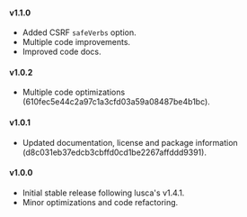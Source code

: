 #### v1.1.0

* Added CSRF `safeVerbs` option.
* Multiple code improvements.
* Improved code docs.


#### v1.0.2

* Multiple code optimizations (610fec5e44c2a97c1a3cfd03a59a08487be4b1bc).


#### v1.0.1

* Updated documentation, license and package information (d8c031eb37edcb3cbffd0cd1be2267affddd9391).


#### v1.0.0

* Initial stable release following lusca's v1.4.1.
* Minor optimizations and code refactoring.
